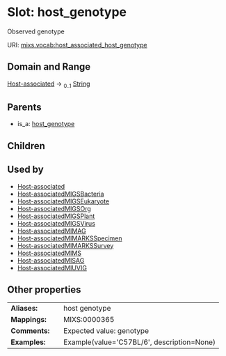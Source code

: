 
# Slot: host_genotype


Observed genotype

URI: [mixs.vocab:host_associated_host_genotype](https://w3id.org/mixs/vocab/host_associated_host_genotype)


## Domain and Range

[Host-associated](Host-associated.md) &#8594;  <sub>0..1</sub> [String](types/String.md)

## Parents

 *  is_a: [host_genotype](host_genotype.md)

## Children


## Used by

 * [Host-associated](Host-associated.md)
 * [Host-associatedMIGSBacteria](Host-associatedMIGSBacteria.md)
 * [Host-associatedMIGSEukaryote](Host-associatedMIGSEukaryote.md)
 * [Host-associatedMIGSOrg](Host-associatedMIGSOrg.md)
 * [Host-associatedMIGSPlant](Host-associatedMIGSPlant.md)
 * [Host-associatedMIGSVirus](Host-associatedMIGSVirus.md)
 * [Host-associatedMIMAG](Host-associatedMIMAG.md)
 * [Host-associatedMIMARKSSpecimen](Host-associatedMIMARKSSpecimen.md)
 * [Host-associatedMIMARKSSurvey](Host-associatedMIMARKSSurvey.md)
 * [Host-associatedMIMS](Host-associatedMIMS.md)
 * [Host-associatedMISAG](Host-associatedMISAG.md)
 * [Host-associatedMIUVIG](Host-associatedMIUVIG.md)

## Other properties

|  |  |  |
| --- | --- | --- |
| **Aliases:** | | host genotype |
| **Mappings:** | | MIXS:0000365 |
| **Comments:** | | Expected value: genotype |
| **Examples:** | | Example(value='C57BL/6', description=None) |

